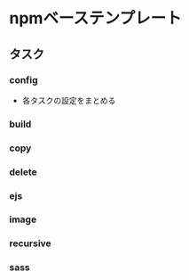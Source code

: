 # npmベーステンプレート
## タスク
### config
* 各タスクの設定をまとめる

### build
### copy
### delete
### ejs
### image
### recursive
### sass
